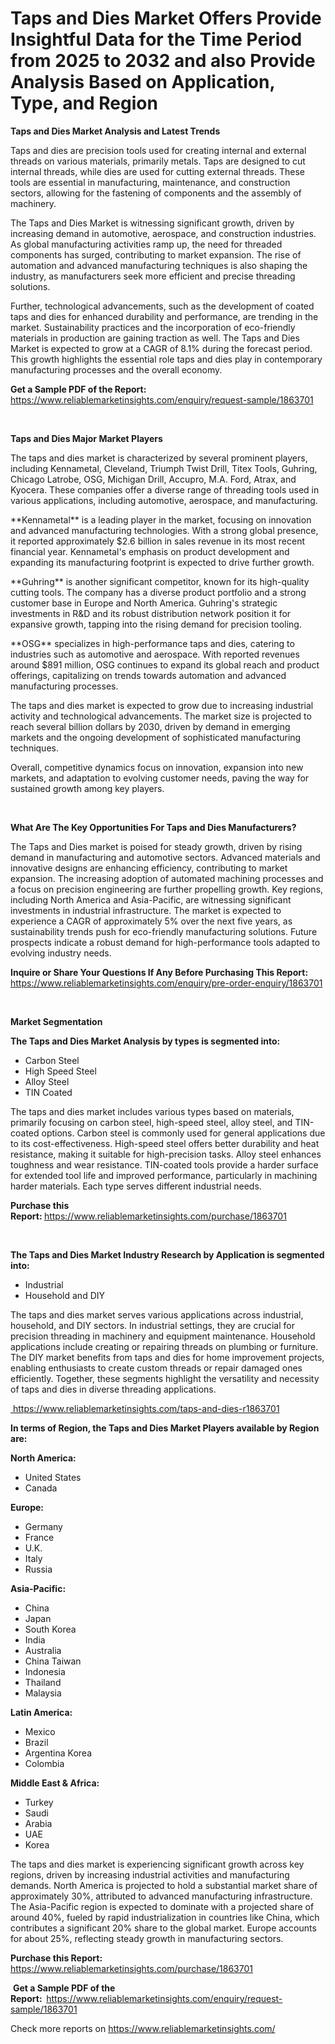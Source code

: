 <p><h1>Taps and Dies Market Offers Provide Insightful Data for the Time Period from 2025 to 2032 and also Provide Analysis Based on Application, Type, and Region</h1></p><p><strong>Taps and Dies Market Analysis and Latest Trends</strong></p>
<p><p>Taps and dies are precision tools used for creating internal and external threads on various materials, primarily metals. Taps are designed to cut internal threads, while dies are used for cutting external threads. These tools are essential in manufacturing, maintenance, and construction sectors, allowing for the fastening of components and the assembly of machinery. </p><p>The Taps and Dies Market is witnessing significant growth, driven by increasing demand in automotive, aerospace, and construction industries. As global manufacturing activities ramp up, the need for threaded components has surged, contributing to market expansion. The rise of automation and advanced manufacturing techniques is also shaping the industry, as manufacturers seek more efficient and precise threading solutions.</p><p>Further, technological advancements, such as the development of coated taps and dies for enhanced durability and performance, are trending in the market. Sustainability practices and the incorporation of eco-friendly materials in production are gaining traction as well. The Taps and Dies Market is expected to grow at a CAGR of 8.1% during the forecast period. This growth highlights the essential role taps and dies play in contemporary manufacturing processes and the overall economy.</p></p>
<p><strong>Get a Sample PDF of the Report:&nbsp;</strong> <a href="https://www.reliablemarketinsights.com/enquiry/request-sample/1863701?utm_campaign=2515&utm_medium=2&utm_source=Github&utm_content=ia&utm_term=02032025&utm_id=taps-and-dies">https://www.reliablemarketinsights.com/enquiry/request-sample/1863701</a></p>
<p>&nbsp;</p>
<p><strong>Taps and Dies Major Market Players</strong></p>
<p><p>The taps and dies market is characterized by several prominent players, including Kennametal, Cleveland, Triumph Twist Drill, Titex Tools, Guhring, Chicago Latrobe, OSG, Michigan Drill, Accupro, M.A. Ford, Atrax, and Kyocera. These companies offer a diverse range of threading tools used in various applications, including automotive, aerospace, and manufacturing.</p><p>**Kennametal** is a leading player in the market, focusing on innovation and advanced manufacturing technologies. With a strong global presence, it reported approximately $2.6 billion in sales revenue in its most recent financial year. Kennametal's emphasis on product development and expanding its manufacturing footprint is expected to drive further growth.</p><p>**Guhring** is another significant competitor, known for its high-quality cutting tools. The company has a diverse product portfolio and a strong customer base in Europe and North America. Guhring's strategic investments in R&D and its robust distribution network position it for expansive growth, tapping into the rising demand for precision tooling.</p><p>**OSG** specializes in high-performance taps and dies, catering to industries such as automotive and aerospace. With reported revenues around $891 million, OSG continues to expand its global reach and product offerings, capitalizing on trends towards automation and advanced manufacturing processes.</p><p>The taps and dies market is expected to grow due to increasing industrial activity and technological advancements. The market size is projected to reach several billion dollars by 2030, driven by demand in emerging markets and the ongoing development of sophisticated manufacturing techniques.</p><p>Overall, competitive dynamics focus on innovation, expansion into new markets, and adaptation to evolving customer needs, paving the way for sustained growth among key players.</p></p>
<p>&nbsp;</p>
<p><strong>What Are The Key Opportunities For Taps and Dies Manufacturers?</strong></p>
<p><p>The Taps and Dies market is poised for steady growth, driven by rising demand in manufacturing and automotive sectors. Advanced materials and innovative designs are enhancing efficiency, contributing to market expansion. The increasing adoption of automated machining processes and a focus on precision engineering are further propelling growth. Key regions, including North America and Asia-Pacific, are witnessing significant investments in industrial infrastructure. The market is expected to experience a CAGR of approximately 5% over the next five years, as sustainability trends push for eco-friendly manufacturing solutions. Future prospects indicate a robust demand for high-performance tools adapted to evolving industry needs.</p></p>
<p><strong>Inquire or Share Your Questions If Any Before Purchasing This Report:</strong> <a href="https://www.reliablemarketinsights.com/enquiry/pre-order-enquiry/1863701?utm_campaign=2515&utm_medium=2&utm_source=Github&utm_content=ia&utm_term=02032025&utm_id=taps-and-dies">https://www.reliablemarketinsights.com/enquiry/pre-order-enquiry/1863701</a></p>
<p>&nbsp;</p>
<p><strong>Market Segmentation</strong></p>
<p><strong>The Taps and Dies Market Analysis by types is segmented into:</strong></p>
<p><ul><li>Carbon Steel</li><li>High Speed Steel</li><li>Alloy Steel</li><li>TIN Coated</li></ul></p>
<p><p>The taps and dies market includes various types based on materials, primarily focusing on carbon steel, high-speed steel, alloy steel, and TIN-coated options. Carbon steel is commonly used for general applications due to its cost-effectiveness. High-speed steel offers better durability and heat resistance, making it suitable for high-precision tasks. Alloy steel enhances toughness and wear resistance. TIN-coated tools provide a harder surface for extended tool life and improved performance, particularly in machining harder materials. Each type serves different industrial needs.</p></p>
<p><strong>Purchase this Report:&nbsp;</strong><a href="https://www.reliablemarketinsights.com/purchase/1863701?utm_campaign=2515&utm_medium=2&utm_source=Github&utm_content=ia&utm_term=02032025&utm_id=taps-and-dies">https://www.reliablemarketinsights.com/purchase/1863701</a></p>
<p>&nbsp;</p>
<p><strong>The Taps and Dies Market Industry Research by Application is segmented into:</strong></p>
<p><ul><li>Industrial</li><li>Household and DIY</li></ul></p>
<p><p>The taps and dies market serves various applications across industrial, household, and DIY sectors. In industrial settings, they are crucial for precision threading in machinery and equipment maintenance. Household applications include creating or repairing threads on plumbing or furniture. The DIY market benefits from taps and dies for home improvement projects, enabling enthusiasts to create custom threads or repair damaged ones efficiently. Together, these segments highlight the versatility and necessity of taps and dies in diverse threading applications.</p></p>
<p><a href="https://www.reliablemarketinsights.com/taps-and-dies-r1863701?utm_campaign=2515&utm_medium=2&utm_source=Github&utm_content=ia&utm_term=02032025&utm_id=taps-and-dies">&nbsp;https://www.reliablemarketinsights.com/taps-and-dies-r1863701</a></p>
<p><strong>In terms of Region, the Taps and Dies Market Players available by Region are:</strong></p>
<p>
    <p> <strong> North America: </strong>
        <ul>
            <li>United States</li>
            <li>Canada</li>
        </ul>
        </p> 
    <p> <strong> Europe: </strong>
        <ul>
            <li>Germany</li>
            <li>France</li>
            <li>U.K.</li>
            <li>Italy</li>
            <li>Russia</li>
        </ul>
        </p> 
    <p> <strong> Asia-Pacific: </strong>
        <ul>
            <li>China</li>
            <li>Japan</li>
            <li>South Korea</li>
            <li>India</li>
            <li>Australia</li>
            <li>China Taiwan</li>
            <li>Indonesia</li>
            <li>Thailand</li>
            <li>Malaysia</li>
        </ul>
        </p> 
    <p> <strong> Latin America: </strong>
        <ul>
            <li>Mexico</li>
            <li>Brazil</li>
            <li>Argentina Korea</li>
            <li>Colombia</li>
        </ul>
        </p> 
    <p> <strong> Middle East & Africa: </strong>
        <ul>
            <li>Turkey</li>
            <li>Saudi</li>
            <li>Arabia</li>
            <li>UAE</li>
            <li>Korea</li>
        </ul>
    </p>
    </p>
<p><p>The taps and dies market is experiencing significant growth across key regions, driven by increasing industrial activities and manufacturing demands. North America is projected to hold a substantial market share of approximately 30%, attributed to advanced manufacturing infrastructure. The Asia-Pacific region is expected to dominate with a projected share of around 40%, fueled by rapid industrialization in countries like China, which contributes a significant 20% share to the global market. Europe accounts for about 25%, reflecting steady growth in manufacturing sectors.</p></p>
<p><strong>Purchase this Report: </strong><a href="https://www.reliablemarketinsights.com/purchase/1863701?utm_campaign=2515&utm_medium=2&utm_source=Github&utm_content=ia&utm_term=02032025&utm_id=taps-and-dies">https://www.reliablemarketinsights.com/purchase/1863701</a></p>
<p>&nbsp;<strong>Get a Sample PDF of the Report:&nbsp;&nbsp;</strong><a href="https://www.reliablemarketinsights.com/enquiry/request-sample/1863701?utm_campaign=2515&utm_medium=2&utm_source=Github&utm_content=ia&utm_term=02032025&utm_id=taps-and-dies">https://www.reliablemarketinsights.com/enquiry/request-sample/1863701</a></p>
<p><strong></strong></p>
<p>Check more reports on <a href="https://www.reliablemarketinsights.com/?utm_campaign=2515&utm_medium=2&utm_source=Github&utm_content=ia&utm_term=02032025&utm_id=taps-and-dies">https://www.reliablemarketinsights.com/</a></p>
